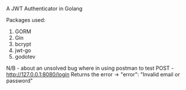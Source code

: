 A JWT Authenticator in Golang

Packages used:
1. GORM
2. Gin
3. bcrypt
4. jwt-go
5. godotev


N/B - about an unsolved bug where in using postman to test POST - http://127.0.0.1:8080/login
Returns the error -> "error": "Invalid email or password"


